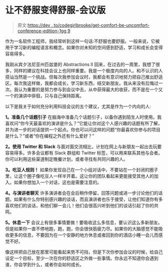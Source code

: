 # 让不舒服变得舒服-会议版

> 原文:[https://dev . to/codegirlbrooke/get-comfort-be-uncomfort-conference-edition-1gg 9](https://dev.to/codegirlbrooke/get-comfortable-being-uncomfortable-conference-edition-1gg9)

作为一名软件工程师，我经常听到这样一句话:不舒服也要舒服。一般来说，它被用于学习新的编程语言和概念。如果你对未知的空间感到舒适，学习和成长会变得容易得多。

我刚从宾夕法尼亚州匹兹堡的 Abstractions II 回来，在过去的一周里，我想了很多，同样的建议在科技会议上也同样重要。我是一个极度内向的人。和不认识的人搭讪当然是一个挑战。但每次我参加会议时，我都会有意识地努力把自己推出舒适区。每次我这样做，我都会成长，学习新东西，结交新朋友。我从来没有后悔过一次。我认为重要的是努力参与到会议中去，从中获得最大的收获，而不是在一个又一个的演讲中徘徊，只与自己保持距离。

以下是我关于如何充分利用科技会议的五个建议，尤其是作为一个内向的人:

**1。准备几个话题引子**
在脑海中准备几个话题引子，以备你遇到陌生人时使用。我喜欢问“你今天最喜欢的演讲是什么？”它能让你对这个人感兴趣的话题有所了解，并为进一步的对话提供一个起点。你也可以问这样的问题“你最喜欢你参与的项目是什么？”或者“你在编程之外还有什么爱好？”

**2。使用 Twitter 和 Slack**
与面对面交流相比，计划在网上与新朋友一起出去玩要容易得多。许多会议都有 Slack 群组和 Twitter 标签，可以用来联系其他与会者。你可以利用这些渠道制定晚餐计划，或者寻找有共同兴趣的人。

**3。吃豆人规则！**
如果你发现自己在一个小组对话中，不要站在一个封闭的圈子里，让这个圈子像吃豆人一样半开着。这让你的团队看起来更能接受其他人的加入。如果你想加入一个对话，这也是需要注意的。

**4。与演讲者聊天**
许多演讲者会在会后稍作停留，回答问题或进一步讨论他们的话题。如果有什么你特别感兴趣的谈话，而且演讲者也乐于接受，让他们知道你有多喜欢他们的谈话，和他们聊一会儿！他们会很高兴听到他们的谈话引起了你的共鸣。

**5。休息一下**
会议上有很多事情要做！要吸收这么多信息，要认识这么多新朋友。但是如果你一直不停地跑，跑，跑，你会很快筋疲力尽。如果你的大脑感觉不能吸收更多的信息，不要因为在一个安静的地方休息或者回到你的酒店小睡一会儿而感觉不好。

像这样把自己放在那里可能看起来势不可挡，但是下次你参加会议的时候，给自己设定一个目标，至少一次在你的舒适区之外做一些事情。你永远不知道你会遇到谁，你会学到什么，或者你会如何成长。